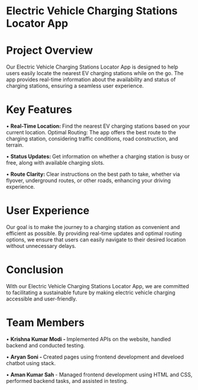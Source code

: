 # Electric Vehicle Charging Stations Locator App

# Project Overview
Our Electric Vehicle Charging Stations Locator App is designed to help users easily locate the nearest EV charging stations while on the go. The app provides real-time information about the availability and status of charging stations, ensuring a seamless user experience.

# Key Features
• <strong> Real-Time Location: </strong> Find the nearest EV charging stations based on your current location.
Optimal Routing: The app offers the best route to the charging station, considering traffic conditions, road construction, and terrain.

• <strong> Status Updates: </strong> Get information on whether a charging station is busy or free, along with available charging slots.

• <strong> Route Clarity: </strong> Clear instructions on the best path to take, whether via flyover, underground routes, or other roads, enhancing your driving experience.

# User Experience
Our goal is to make the journey to a charging station as convenient and efficient as possible. By providing real-time updates and optimal routing options, we ensure that users can easily navigate to their desired location without unnecessary delays.

# Conclusion
With our Electric Vehicle Charging Stations Locator App, we are committed to facilitating a sustainable future by making electric vehicle charging accessible and user-friendly.

# Team Members
• <strong> Krishna Kumar Modi - </strong> Implemented APIs on the website, handled backend and conducted testing.

• <strong> Aryan Soni - </strong> Created pages using frontend development and develoed chatbot using stack.

• <strong> Aman Kumar Sah </strong> - Managed frontend development using HTML and CSS, performed backend tasks, and assisted in testing.
